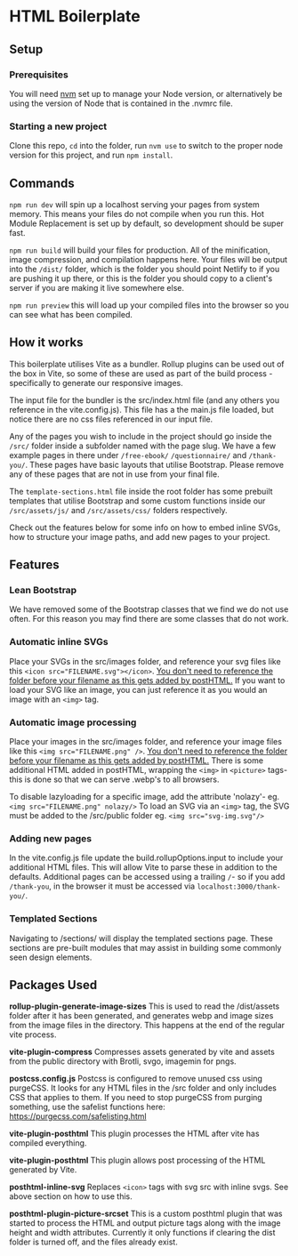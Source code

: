 
# HTML Boilerplate

## Setup

### Prerequisites
You will need [nvm](https://heynode.com/tutorial/install-nodejs-locally-nvm/) set up to manage your Node version, or alternatively be using the version of Node that is contained in the .nvmrc file.

### Starting a new project
Clone this repo, `cd` into the folder, run `nvm use` to switch to the proper node version for this project, and run `npm install`.

## Commands
`npm run dev` will spin up a localhost serving your pages from system memory. This means your files do not compile when you run this. Hot Module Replacement is set up by default, so development should be super fast.

`npm run build` will build your files for production. All of the minification, image compression, and compilation happens here. Your files will be output into the `/dist/` folder, which is the folder you should point Netlify to if you are pushing it up there, or this is the folder you should copy to a client's server if you are making it live somewhere else. 

`npm run preview` this will load up your compiled files into the browser so you can see what has been compiled.

## How it works

This boilerplate utilises Vite as a bundler. Rollup plugins can be used out of the box in Vite, so some of these are used as part of the build process - specifically to generate our responsive images.

The input file for the bundler is the src/index.html file (and any others you reference in the vite.config.js). This file has a the main.js file loaded, but notice there are no css files referenced in our input file.

Any of the pages you wish to include in the project should go inside the `/src/` folder inside a subfolder named with the page slug. We have a few example pages in there under `/free-ebook/` `/questionnaire/` and `/thank-you/`. These pages have basic layouts that utilise Bootstrap. Please remove any of these pages that are not in use from your final file.

The `template-sections.html` file inside the root folder has some prebuilt templates that utilise Bootstrap and some custom functions inside our `/src/assets/js/` and  `/src/assets/css/` folders respectively.

Check out the features below for some info on how to embed inline SVGs, how to structure your image paths, and add new pages to your project.


## Features

### Lean Bootstrap
We have removed some of the Bootstrap classes that we find we do not use often. For this reason you may find there are some classes that do not work. 

### Automatic inline SVGs
Place your SVGs in the src/images folder, and reference your svg files like this `<icon src="FILENAME.svg"></icon>`. <ins>You don't need to reference the folder before your filename as this gets added by postHTML.</ins> If you want to load your SVG like an image, you can just reference it as you would an image with an `<img>` tag.

### Automatic image processing
Place your images in the src/images folder, and reference your image files like this `<img src="FILENAME.png" />`. <ins>You don't need to reference the folder before your filename as this gets added by postHTML.</ins> There is some additional HTML added in postHTML, wrapping the `<img>` in `<picture>` tags- this is done so that we can serve .webp's to all browsers.

To disable lazyloading for a specific image, add the attribute 'nolazy'- eg. `<img src="FILENAME.png" nolazy/>`
To load an SVG via an `<img>` tag, the SVG must be added to the /src/public folder eg. `<img src="svg-img.svg"/>`

### Adding new pages
In the vite.config.js file update the build.rollupOptions.input to include your additional HTML files. This will allow Vite to parse these in addition to the defaults. Additional pages can be accessed using a trailing `/`- so if you add `/thank-you`, in the browser it must be accessed via `localhost:3000/thank-you/`.

### Templated Sections
Navigating to /sections/ will display the templated sections page. These sections are pre-built modules that may assist in building some commonly seen design elements.


## Packages Used

**rollup-plugin-generate-image-sizes**
This is used to read the /dist/assets folder after it has been generated, and generates webp and image sizes from the image files in the directory. This happens at the end of the regular vite process.

**vite-plugin-compress**
Compresses assets generated by vite and assets from the public directory with Brotli, svgo, imagemin for pngs.

**postcss.config.js**
Postcss is configured to remove unused css using purgeCSS. It looks for any HTML files in the /src folder and only includes CSS that applies to them. If you need to stop purgeCSS from purging something, use the safelist functions here: https://purgecss.com/safelisting.html

**vite-plugin-posthtml**
This plugin processes the HTML after vite has compiled everything. 

**vite-plugin-posthtml**
This plugin allows post processing of the HTML generated by Vite.

**posthtml-inline-svg**
Replaces `<icon>` tags with svg src with inline svgs. See above section on how to use this. 

**posthtml-plugin-picture-srcset**
This is a custom posthtml plugin that was started to process the HTML and output picture tags along with the image height and width attributes. Currently it only functions if clearing the dist folder is turned off, and the files already exist.

